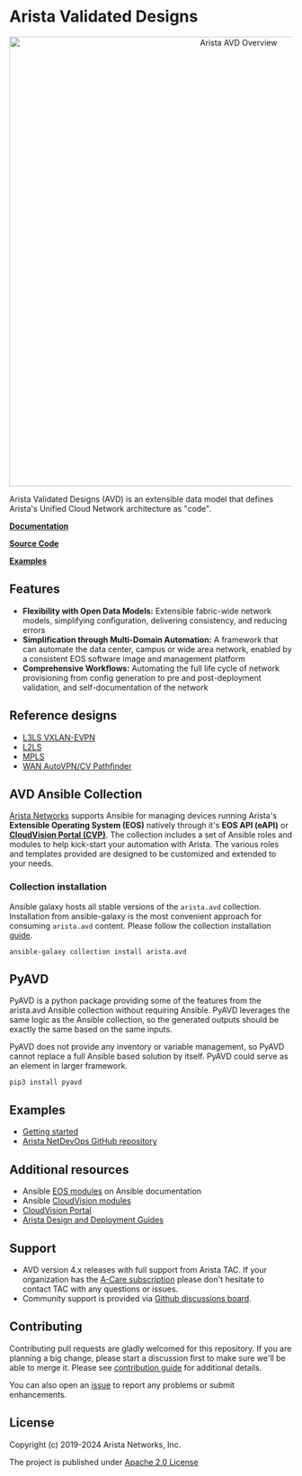 <!--
  ~ Copyright (c) 2023-2025 Arista Networks, Inc.
  ~ Use of this source code is governed by the Apache License 2.0
  ~ that can be found in the LICENSE file.
  -->

# Arista Validated Designs

<center><img src="media/avd-logo.png" alt="Arista AVD Overview" width="800"/></center>

Arista Validated Designs (AVD) is an extensible data model that defines Arista's Unified Cloud Network architecture as "code".

**[Documentation](https://avd.arista.com)**

**[Source Code](https://github.com/aristanetworks/avd)**

**[Examples](https://github.com/aristanetworks/avd/tree/devel/ansible_collections/arista/avd/examples)**

## Features

- **Flexibility with Open Data Models:** Extensible fabric-wide network models, simplifying configuration, delivering consistency, and reducing errors
- **Simplification through Multi-Domain Automation:** A framework that can automate the data center, campus or wide area network, enabled by a consistent EOS software image and management platform
- **Comprehensive Workflows:** Automating the full life cycle of network provisioning from config generation to pre and post-deployment validation, and self-documentation of the network

## Reference designs

- [L3LS VXLAN-EVPN](roles/eos_designs/README.md#layer-3-leaf-spine-with-vxlan-evpn)
- [L2LS](roles/eos_designs/README.md#layer-2-leaf-spine)
- [MPLS](roles/eos_designs/README.md#mpls-core-with-mpls-evpn-vpn-ipv4-vpn-ipv6)
- [WAN AutoVPN/CV Pathfinder](roles/eos_designs/README.md#wan-autovpn-cv-pathfinder)

## AVD Ansible Collection

[Arista Networks](https://www.arista.com/) supports Ansible for managing devices running Arista's **Extensible Operating System (EOS)** natively through it's **EOS API (eAPI)** or [**CloudVision Portal (CVP)**](https://www.arista.com/en/products/eos/eos-cloudvision). The collection includes a set of Ansible roles and modules to help kick-start your automation with Arista. The various roles and templates provided are designed to be customized and extended to your needs.

### Collection installation

Ansible galaxy hosts all stable versions of the `arista.avd` collection. Installation from ansible-galaxy is the most convenient approach for consuming `arista.avd` content. Please follow the collection installation [guide](docs/installation/collection-installation.md).

```shell
ansible-galaxy collection install arista.avd
```

## PyAVD

PyAVD is a python package providing some of the features from the arista.avd Ansible collection without requiring Ansible. PyAVD leverages the same logic as the Ansible collection, so the generated outputs should be exactly the same based on the same inputs.

PyAVD does not provide any inventory or variable management, so PyAVD cannot replace a full Ansible based solution by itself. PyAVD could serve as an element in larger framework.

```shell
pip3 install pyavd
```

## Examples

- [Getting started](docs/getting-started/intro-to-ansible-and-avd.md)
- [Arista NetDevOps GitHub repository](https://github.com/aristanetworks/netdevops-examples)

## Additional resources

- Ansible [EOS modules](https://docs.ansible.com/ansible/latest/collections/arista/eos/index.html) on Ansible documentation
- Ansible [CloudVision modules](https://cvp.avd.sh/en/stable/)
- [CloudVision Portal](https://www.arista.com/en/products/eos/eos-cloudvision)
- [Arista Design and Deployment Guides](https://www.arista.com/en/solutions/design-guides)

## Support

- AVD version 4.x releases with full support from Arista TAC. If your organization has the [A-Care subscription](https://www.arista.com/assets/data/pdf/AVD-A-Care-TAC-Support-Overview.pdf) please don't hesitate to contact TAC with any questions or issues.
- Community support is provided via [Github discussions board](https://github.com/aristanetworks/avd/discussions).

## Contributing

Contributing pull requests are gladly welcomed for this repository. If you are planning a big change, please start a discussion first to make sure we'll be able to merge it. Please see [contribution guide](docs/contribution/overview.md) for additional details.

You can also open an [issue](https://github.com/aristanetworks/avd/issues) to report any problems or submit enhancements.

## License

Copyright (c) 2019-2024 Arista Networks, Inc.

The project is published under [Apache 2.0 License](LICENSE)
